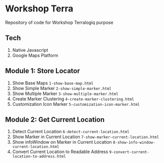 # Workshop Terra

Repository of code for Workshop Terralogiq purpose

## Tech
1. Native Javascript
2. Google Maps Platform

## Module 1: Store Locator
1. Show Base Maps `1-show-base-map.html`
2. Show Simple Marker `2-show-simple-marker.html`
3. Show Multiple Marker `3-show-multiple-marker.html`
4. Create Marker Clustering `4-create-marker-clustering.html`
5. Customization Icon Marker `5-customization-icon-marker.html`

## Module 2: Get Current Location
1. Detect Current Location `6-detect-current-location.html`
2. Show Marker in Current Location `7-show-marker-current-location.html`
3. Show infoWindow on Marker in Current Location `8-show-info-window-current-location.html`
4. Convert Current Location to Readable Address `9-convert-current-location-to-address.html`
